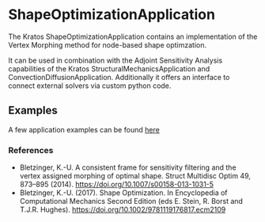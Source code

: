 # ShapeOptimizationApplication

The Kratos ShapeOptimizationApplication contains an implementation of the Vertex Morphing method for node-based shape optimzation.

It can be used in combination with the Adjoint Sensitivity Analysis capabilities of the Kratos StructuralMechanicsApplication and ConvectionDiffusionApplication. 
Additionally it offers an interface to connect external solvers via custom python code.


## Examples

A few application examples can be found [here](https://github.com/KratosMultiphysics/Examples/tree/master/shape_optimization)


### References

- Bletzinger, K.-U. A consistent frame for sensitivity filtering and the vertex assigned morphing of optimal shape. Struct Multidisc Optim 49, 873–895 (2014). https://doi.org/10.1007/s00158-013-1031-5
- Bletzinger, K.-U. (2017). Shape Optimization. In Encyclopedia of Computational Mechanics Second Edition (eds E. Stein, R. Borst and T.J.R. Hughes). https://doi.org/10.1002/9781119176817.ecm2109

